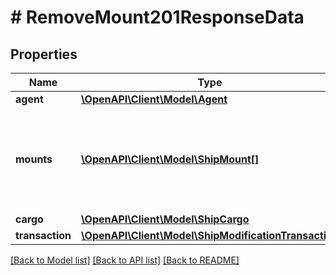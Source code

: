 # # RemoveMount201ResponseData

## Properties

Name | Type | Description | Notes
------------ | ------------- | ------------- | -------------
**agent** | [**\OpenAPI\Client\Model\Agent**](Agent.md) |  |
**mounts** | [**\OpenAPI\Client\Model\ShipMount[]**](ShipMount.md) | List of installed mounts after the removal of the selected mount. |
**cargo** | [**\OpenAPI\Client\Model\ShipCargo**](ShipCargo.md) |  |
**transaction** | [**\OpenAPI\Client\Model\ShipModificationTransaction**](ShipModificationTransaction.md) |  |

[[Back to Model list]](../../README.md#models) [[Back to API list]](../../README.md#endpoints) [[Back to README]](../../README.md)

